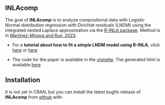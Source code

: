 
INLAcomp
------------

The goal of **INLAcomp** is to analyze compositional data with Logistic Normal distribution regression with Dirichlet residuals (LNDM) using the integrated nested Laplace approximation
via the [R-INLA package](https://www.r-inla.org/). Method is in [Martinez-Minaya and Rue, 2023](https://arxiv.org/abs/2308.13928).

- For a **tutorial about how to fit a simple LNDM model using R-INLA**, click [here](https://github.com/jmartinez-minaya/INLAcomp/blob/main/vignettes/Dirichlet-CoDa.Rmd) or [here](https://github.com/hrue/r-inla/commit/3577c1b030a8460ff7194893bd97e57a62a1399d)

- The code for the paper is available in the [vignette](https://github.com/jmartinez-minaya/INLAcomp/blob/main/vignettes/my-vignette.Rmd). The generated html is available [here](https://jmartinez-minaya.github.io/supplementary/INLAComp/my-vignette.html)





Installation
------------

It is not yet in CRAN, but you can install the latest bugfix release of **INLAcomp** from [github](https://github.com/jmartinez-minaya/INLAcomp) with:


